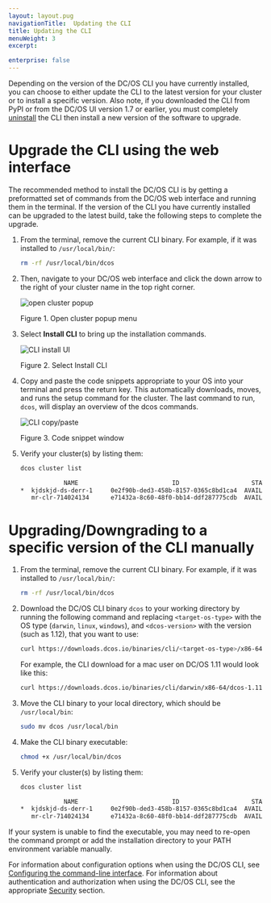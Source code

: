 ```yaml
---
layout: layout.pug
navigationTitle:  Updating the CLI
title: Updating the CLI
menuWeight: 3
excerpt:

enterprise: false
---
```


<!-- This source repo for this topic is https://github.com/dcos/dcos-docs -->
Depending on the version of the DC/OS CLI you have currently installed, you can choose to either update the CLI to the latest version for your cluster or to install a specific version. Also note, if you downloaded the CLI from PyPI or from the DC/OS UI version 1.7 or earlier, you must completely <a href="/mesosphere/dcos/1.10/cli/uninstall/">uninstall</a> the CLI then install a new version of the software to upgrade.

# <a name="upgrade"></a>Upgrade the CLI using the web interface

The recommended method to install the DC/OS CLI is by getting a preformatted set of commands from the DC/OS web interface and running them in the terminal. If the version of the CLI you have currently installed can be upgraded to the latest build, take the following steps to complete the upgrade.

1. From the terminal, remove the current CLI binary. For example, if it was installed to `/usr/local/bin/`:

    ```bash
    rm -rf /usr/local/bin/dcos
    ```

1.  Then, navigate to your DC/OS web interface and click the down arrow to the right of your cluster name in the top right corner.

    ![open cluster popup](/mesosphere/dcos/1.10/img/open-cluster-popup.png)

    Figure 1. Open cluster popup menu

1. Select **Install CLI** to bring up the installation commands.

    ![CLI install UI](/mesosphere/dcos/1.10/img/install-cli.png)

    Figure 2. Select Install CLI

1. Copy and paste the code snippets appropriate to your OS into your terminal and press the return key. This automatically downloads, moves, and runs the setup command for the cluster. The last command to run, `dcos`, will display an overview of the dcos commands.

    ![CLI copy/paste](/mesosphere/dcos/1.10/img/install-cli-terminal.png)

    Figure 3. Code snippet window

1. Verify your cluster(s) by listing them:

    ```bash
    dcos cluster list

                NAME                          ID                    STATUS    VERSION        URL
    *  kjdskjd-ds-derr-1     0e2f90b-ded3-458b-8157-0365c8bd1ca4  AVAILABLE  1.10.0         http://example.com
       mr-clr-714024134      e71432a-8c60-48f0-bb14-ddf287775cdb  AVAILABLE  1.11-dev       http://example-1.com
    ```

# Upgrading/Downgrading to a specific version of the CLI manually

1. From the terminal, remove the current CLI binary. For example, if it was installed to `/usr/local/bin/`:

    ```bash
    rm -rf /usr/local/bin/dcos
    ```

1. Download the DC/OS CLI binary `dcos` to your working directory by running the following command and replacing `<target-os-type>` with the OS type (`darwin`, `linux`, `windows`), and `<dcos-version>` with the version (such as 1.12), that you want to use:

    ```bash
    curl https://downloads.dcos.io/binaries/cli/<target-os-type>/x86-64/dcos-<dcos-version>/dcos -o dcos
    ```

    For example, the CLI download for a mac user on DC/OS 1.11 would look like this:

    ```bash
    curl https://downloads.dcos.io/binaries/cli/darwin/x86-64/dcos-1.11/dcos -o dcos
    ```

1.  Move the CLI binary to your local directory, which should be `/usr/local/bin`:

    ```bash
    sudo mv dcos /usr/local/bin
    ```

1. Make the CLI binary executable:

    ```bash
    chmod +x /usr/local/bin/dcos
    ```

1. Verify your cluster(s) by listing them:

    ```bash
    dcos cluster list

                NAME                          ID                    STATUS    VERSION        URL
    *  kjdskjd-ds-derr-1     0e2f90b-ded3-458b-8157-0365c8bd1ca4  AVAILABLE  1.10.0         http://example.com
       mr-clr-714024134      e71432a-8c60-48f0-bb14-ddf287775cdb  AVAILABLE  1.11-dev       http://example-1.com
    ```

If your system is unable to find the executable, you may need to re-open the command prompt or add the installation directory to your PATH environment variable manually.

For information about configuration options when using the DC/OS CLI, see [Configuring the command-line interface](/mesosphere/dcos/1.10/cli/configure/). For information about authentication and authorization when using the DC/OS CLI, see the appropriate [Security](/mesosphere/dcos/1.10/security/) section.
